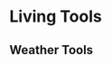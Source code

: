<script setup>
import { ref } from 'vue';
import NavContainer from '../components/NavContainer.vue';
import newsData from '../assets/tools/living-tools.json';

const data = ref(newsData);
</script>

# Living Tools

## Weather Tools

<NavContainer :data="data.weatherTools"/>
